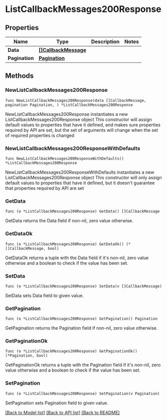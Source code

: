 # ListCallbackMessages200Response

## Properties

Name | Type | Description | Notes
------------ | ------------- | ------------- | -------------
**Data** | [**[]CallbackMessage**](CallbackMessage.md) |  | 
**Pagination** | [**Pagination**](Pagination.md) |  | 

## Methods

### NewListCallbackMessages200Response

`func NewListCallbackMessages200Response(data []CallbackMessage, pagination Pagination, ) *ListCallbackMessages200Response`

NewListCallbackMessages200Response instantiates a new ListCallbackMessages200Response object
This constructor will assign default values to properties that have it defined,
and makes sure properties required by API are set, but the set of arguments
will change when the set of required properties is changed

### NewListCallbackMessages200ResponseWithDefaults

`func NewListCallbackMessages200ResponseWithDefaults() *ListCallbackMessages200Response`

NewListCallbackMessages200ResponseWithDefaults instantiates a new ListCallbackMessages200Response object
This constructor will only assign default values to properties that have it defined,
but it doesn't guarantee that properties required by API are set

### GetData

`func (o *ListCallbackMessages200Response) GetData() []CallbackMessage`

GetData returns the Data field if non-nil, zero value otherwise.

### GetDataOk

`func (o *ListCallbackMessages200Response) GetDataOk() (*[]CallbackMessage, bool)`

GetDataOk returns a tuple with the Data field if it's non-nil, zero value otherwise
and a boolean to check if the value has been set.

### SetData

`func (o *ListCallbackMessages200Response) SetData(v []CallbackMessage)`

SetData sets Data field to given value.


### GetPagination

`func (o *ListCallbackMessages200Response) GetPagination() Pagination`

GetPagination returns the Pagination field if non-nil, zero value otherwise.

### GetPaginationOk

`func (o *ListCallbackMessages200Response) GetPaginationOk() (*Pagination, bool)`

GetPaginationOk returns a tuple with the Pagination field if it's non-nil, zero value otherwise
and a boolean to check if the value has been set.

### SetPagination

`func (o *ListCallbackMessages200Response) SetPagination(v Pagination)`

SetPagination sets Pagination field to given value.



[[Back to Model list]](../README.md#documentation-for-models) [[Back to API list]](../README.md#documentation-for-api-endpoints) [[Back to README]](../README.md)


